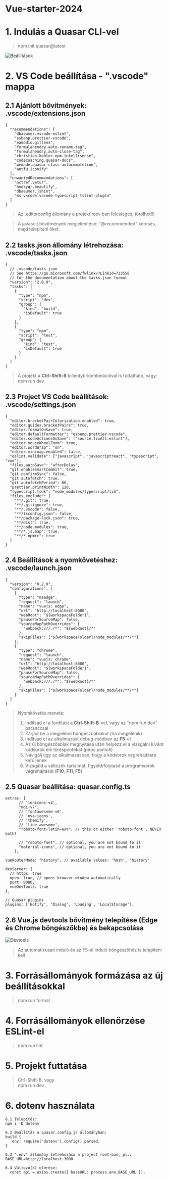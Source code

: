 # Vue-starter-2024

# 1. Indulás a Quasar CLI-vel

> npm init quasar@latest

![Beállítások](images/npm_init_quasar.jpg 'Beállítások')

# 2. VS Code beállítása - ".vscode" mappa

## 2.1 Ajánlott bővítmények: .vscode/extensions.json

```
{
  "recommendations": [
    "dbaeumer.vscode-eslint",
    "esbenp.prettier-vscode",
    "eamodio.gitlens",
    "formulahendry.auto-rename-tag",
    "formulahendry.auto-close-tag",
    "christian-kohler.npm-intellisense",
    "codecoaching.quasar-docs",
    "wemade.quasar-class-autocompletion",
    "antfu.iconify"
  ],
  "unwantedRecommendations": [
    "octref.vetur",
    "hookyqr.beautify",
    "dbaeumer.jshint",
    "ms-vscode.vscode-typescript-tslint-plugin"
  ]
}
```

> Az .editorconfig állomány a projekt root-ban felesleges, törölhető!

> A javasolt bővítmények megjelenítése: "@recommended" keresés, majd telepíteni őket.

## 2.2 tasks.json állomány létrehozása: .vscode/tasks.json

```
{
  // .vscode/tasks.json
  // See https://go.microsoft.com/fwlink/?LinkId=733558
  // for the documentation about the tasks.json format
  "version": "2.0.0",
  "tasks": [
    {
      "type": "npm",
      "script": "dev",
      "group": {
        "kind": "build",
        "isDefault": true
      }
    },
    {
      "type": "npm",
      "script": "test",
      "group": {
        "kind": "test",
        "isDefault": true
      }
    }
  ]
}
```

> A projekt a **Ctrl-Shift-B** billentyű-kombinációval is futtatható, vagy:<br>
> npm run dev

## 2.3 Project VS Code beállítások: .vscode/settings.json

```
{
  "editor.bracketPairColorization.enabled": true,
  "editor.guides.bracketPairs": true,
  "editor.formatOnSave": true,
  "editor.defaultFormatter": "esbenp.prettier-vscode",
  "editor.codeActionsOnSave": ["source.fixAll.eslint"],
  "editor.mouseWheelZoom": true,
  "editor.wordWrap": "on",
  "editor.minimap.enabled": false,
  "eslint.validate": ["javascript", "javascriptreact", "typescript", "vue"],
  "files.autoSave": "afterDelay",
  "git.enableSmartCommit": true,
  "git.confirmSync": false,
  "git.autofetch": true,
  "git.autofetchPeriod": 60,
  "prettier.printWidth": 120,
  "typescript.tsdk": "node_modules/typescript/lib",
  "files.exclude": {
    "**/.git": true,
    "**/.gitignore": true,
    "**/.vscode": false,
    "**/tsconfig.json": false,
    "**/package-lock.json": true,
    "**/dist": true,
    "**/node_modules": true,
    "**/*.js.map": true,
    "**/*.npmrc": true
  }
}
```

## 2.4 Beállítások a nyomkövetéshez: .vscode/launch.json

```
{
  "version": "0.2.0",
  "configurations": [
    {
      "type": "msedge",
      "request": "launch",
      "name": "vuejs: edge",
      "url": "http://localhost:8080",
      "webRoot": "${workspaceFolder}",
      "pauseForSourceMap": false,
      "sourceMapPathOverrides": {
        "webpack:///./*": "${webRoot}/*"
      },
      "skipFiles": ["${workspaceFolder}/node_modules/**/*"]
    },
    {
      "type": "chrome",
      "request": "launch",
      "name": "vuejs: chrome",
      "url": "http://localhost:8080",
      "webRoot": "${workspaceFolder}",
      "pauseForSourceMap": false,
      "sourceMapPathOverrides": {
        "webpack:///./*": "${webRoot}/*"
      },
      "skipFiles": ["${workspaceFolder}/node_modules/**/*"]
    }
  ]
}
```

>Nyomkövetés menete:
>1.  Indítsad el a fordítást a **Ctrl-Shift-B**-vel, vagy az "npm run dev" paranccsal
>2.  Zárjad be a megjelenő böngészőablakot (ha megjelenik)
>3.  Indítsad el az alkalmazást debug-módban az **F5**-el
>4.  Az új böngészőablak megnyitása után helyezz el a vizsgálni kívánt kódsorok elé töréspontokat (piros pontok)
>5.  Navigálj úgy az alkalmazásban, hogy a kódsorok végrehajtásra kerüljenek
>6.  Vizsgáld a változók tartalmát, figyeld/folytasd a programsorok végrehajtását (**F10**, **F11**, **F5**)

## 2.5 Quasar beállítása: quasar.config.ts

```
extras: [
      // 'ionicons-v4',
      "mdi-v7",
      // 'fontawesome-v6',
      // 'eva-icons',
      // 'themify',
      // 'line-awesome',
      "roboto-font-latin-ext", // this or either 'roboto-font', NEVER both!

      // "roboto-font", // optional, you are not bound to it
      "material-icons", // optional, you are not bound to it
    ],
```

```
vueRouterMode: "history", // available values: 'hash', 'history'
```

```
devServer: {
  // https: true
  open: true, // opens browser window automatically
  port: 8080,
  vueDevTools: true
},
```
```
// Quasar plugins
plugins: ['Notify', 'Dialog', 'Loading', 'LocalStorage'],
```

## 2.6 Vue.js devtools bővítmény telepítése (Edge és Chrome böngészőkbe) és bekapcsolása

![Devtools](images/vuejs_devtools.jpg 'Vue.js Devtools bővítmény')
>Az automatikusan induló és az F5-el induló böngészőhöz is telepíteni kell
# 3. Forrásállományok formázása az új beállításokkal
>npm run format

# 4. Forrásállományok ellenőrzése ESLint-el
>npm run lint

# 5. Projekt futtatása
>Ctrl-Shift-B, vagy<br>
>npm run dev

# 6. dotenv használata
```
6.1 Telepítés:
npm i -D dotenv
```
```
6.2 Beállítás a quasar.config.js állományban:
build {
   env: require('dotenv').config().parsed,
}
```
```
6.3 ".env" állomány létrehozása a project root-ban, pl.:
BASE_URL=http://localhost:3000
```
```
6.4 Változó(k) elérése:
  const api = axios.create({ baseURL: process.env.BASE_URL });
```
